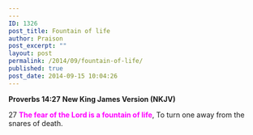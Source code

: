 ```yaml
---
---
ID: 1326
post_title: Fountain of life
author: Praison
post_excerpt: ""
layout: post
permalink: /2014/09/fountain-of-life/
published: true
post_date: 2014-09-15 10:04:26
---
```

<strong>Proverbs 14:27</strong>
<strong> New King James Version (NKJV)</strong>

27 <span style="color: #ff00ff;"><strong>The fear of the Lord is a fountain of life</strong></span>,
To turn one away from the snares of death.